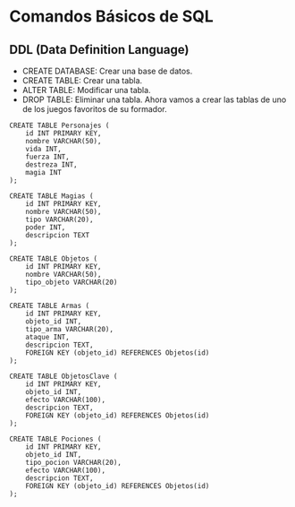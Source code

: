 # Comandos Básicos de SQL
## DDL (Data Definition Language)
- CREATE DATABASE: Crear una base de datos.
- CREATE TABLE: Crear una tabla.
- ALTER TABLE: Modificar una tabla.
- DROP TABLE: Eliminar una tabla.
Ahora vamos a crear las tablas de uno de los juegos favoritos de su formador.

```
CREATE TABLE Personajes (
    id INT PRIMARY KEY,
    nombre VARCHAR(50),
    vida INT,
    fuerza INT,
    destreza INT,
    magia INT
);

```
```
CREATE TABLE Magias (
    id INT PRIMARY KEY,
    nombre VARCHAR(50),
    tipo VARCHAR(20),
    poder INT,
    descripcion TEXT
);
```
```
CREATE TABLE Objetos (
    id INT PRIMARY KEY,
    nombre VARCHAR(50),
    tipo_objeto VARCHAR(20)
);

CREATE TABLE Armas (
    id INT PRIMARY KEY,
    objeto_id INT,
    tipo_arma VARCHAR(20),
    ataque INT,
    descripcion TEXT,
    FOREIGN KEY (objeto_id) REFERENCES Objetos(id)
);

CREATE TABLE ObjetosClave (
    id INT PRIMARY KEY,
    objeto_id INT,
    efecto VARCHAR(100),
    descripcion TEXT,
    FOREIGN KEY (objeto_id) REFERENCES Objetos(id)
);

CREATE TABLE Pociones (
    id INT PRIMARY KEY,
    objeto_id INT,
    tipo_pocion VARCHAR(20),
    efecto VARCHAR(100),
    descripcion TEXT,
    FOREIGN KEY (objeto_id) REFERENCES Objetos(id)
);
```
```

```
